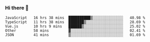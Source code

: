 ### Hi there 👋

<!--
**xin-code/Xin-code** is a ✨ _special_ ✨ repository because its `README.md` (this file) appears on your GitHub profile.

Here are some ideas to get you started:
<!--START_SECTION:waka-->
```text
JavaScript   16 hrs 38 mins  ██████████▒░░░░░░░░░░░░░░   40.98 % 
TypeScript   11 hrs 38 mins  ███████▒░░░░░░░░░░░░░░░░░   28.69 % 
Vue.js       10 hrs 9 mins   ██████▒░░░░░░░░░░░░░░░░░░   25.02 % 
Other        58 mins         ▓░░░░░░░░░░░░░░░░░░░░░░░░   02.41 % 
JSON         41 mins         ▒░░░░░░░░░░░░░░░░░░░░░░░░   01.69 % 
```
<!--END_SECTION:waka-->
